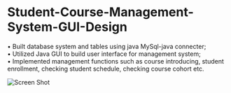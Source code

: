 # Student-Course-Management-System-GUI-Design
• Built database system and tables using java MySql-java connecter; <br/>
• Utilized Java GUI to build user interface for management system; <br/>
• Implemented management functions such as course introducing, student enrollment, checking student schedule, checking course cohort etc.<br/>

![Screen Shot](/images/logo.png)
